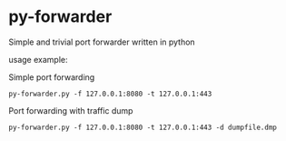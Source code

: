 # py-forwarder
Simple and trivial port forwarder written in python

usage example:

Simple port forwarding

    py-forwarder.py -f 127.0.0.1:8080 -t 127.0.0.1:443

Port forwarding with traffic dump

    py-forwarder.py -f 127.0.0.1:8080 -t 127.0.0.1:443 -d dumpfile.dmp



